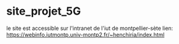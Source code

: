 # site_projet_5G

le site est accessible sur l'intranet de l'iut de montpellier-sète
lien:
https://webinfo.iutmontp.univ-montp2.fr/~henchiria/index.html
